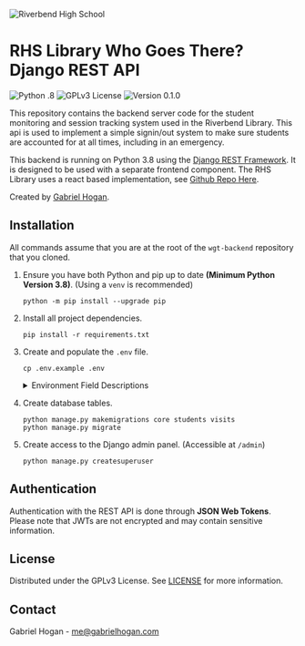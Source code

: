 ![Riverbend High School](https://www.spotsylvania.k12.va.us/cms/lib/VA01918722/Centricity/Template/GlobalAssets/images///logos/RHS.png)

# **RHS Library Who Goes There?** Django REST API

![Python     .8](https://img.shields.io/badge/Python-3.8-%232D44A4?style=flat)
![GPLv3 License](https://img.shields.io/badge/License-GPLv3-%232D44A4?style=flat)
![Version 0.1.0](https://img.shields.io/badge/Version-v0.1.0-%232D44A4?style=flat)

This repository contains the backend server code for the student monitoring and session tracking system used in the Riverbend Library. This api is used to implement a simple signin/out system to make sure students are accounted for at all times, including in an emergency.

This backend is running on Python 3.8 using the [Django REST Framework](https://www.django-rest-framework.org/). It is designed to be used with a separate frontend component. The RHS Library uses a react based implementation, see [Github Repo Here](https://github.com/Riverbend-High-School/wgt-frontend/).

Created by [Gabriel Hogan](https://gabrielhogan.com).


## Installation
All commands assume that you are at the root of the `wgt-backend` repository that you cloned.
1. Ensure you have both Python and pip up to date **(Minimum Python Version 3.8)**. (Using a `venv` is recommended)
    ```
    python -m pip install --upgrade pip
    ```

2. Install all project dependencies.
    ```
    pip install -r requirements.txt
    ```

3. Create and populate the `.env` file.
    ```
    cp .env.example .env
    ```

    <details>
    <summary>Environment Field Descriptions</summary>

    *All strings must be surrounded with double quotes. Integers and booleans must be on their own.*
    | Field                               | Description                                                          | Example              |
    | ----------------------------------- | -------------------------------------------------------------------- | -------------------- |
    | `DEV_ENV`                           |  Enables debug mode. **Must be `False` in production**               | `True`               |
    | `ALLOWED_HOSTS`                     |  Comma separated list of domains and IPs that the server will run on | `"wgt-api.rhslib.com"` |
    | `SECRET_KEY`                        |  Django secret key. Can be generated [here](https://djecrety.ir/)    |                      |
    | `SENTRY_DSN` **[Optional]**         |  Sentry DSN for error logging                                        |                      |
    | `STATIC_ROOT` **[Optional]**        |  Root directory for static files. Defaults to `./static`             | `"/home/.../static"` |
    | `MEDIA_ROOT` **[Optional]**         |  Root directory for uploaded files. Defaults to `./media`            | `"/home/.../media"`  |
    </details>

4. Create database tables.
    ```
    python manage.py makemigrations core students visits
    python manage.py migrate
    ```

5. Create access to the Django admin panel. (Accessible at `/admin`)
    ```
    python manage.py createsuperuser
    ```

## Authentication
Authentication with the REST API is done through **JSON Web Tokens**. Please note that JWTs are not encrypted and may contain sensitive information.

## License
Distributed under the GPLv3 License. See [LICENSE](LICENSE) for more information.

## Contact
Gabriel Hogan - me@gabrielhogan.com
